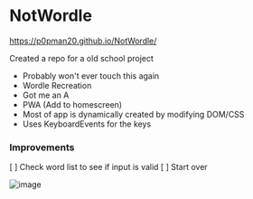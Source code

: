 # NotWordle
https://p0pman20.github.io/NotWordle/

Created a repo for a old school project
- Probably won't ever touch this again
- Wordle Recreation
- Got me an A
- PWA (Add to homescreen)
- Most of app is dynamically created by modifying DOM/CSS
- Uses KeyboardEvents for the keys


### Improvements
[ ] Check word list to see if input is valid
[ ] Start over

![image](https://user-images.githubusercontent.com/51844807/216608270-2be87a9e-7d05-4882-983f-33c057047c51.png)
